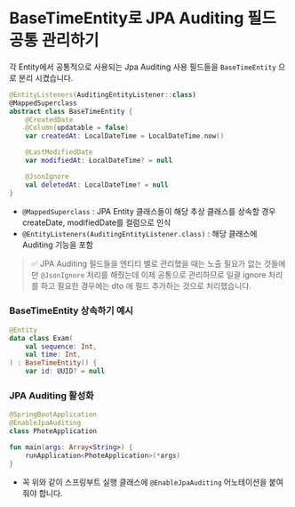 # BaseTimeEntity로 JPA Auditing 필드 공통 관리하기

각 Entity에서 공통적으로 사용되는 Jpa Auditing 사용 필드들을 `BaseTimeEntity` 으로 분리 시켰습니다.

```kotlin
@EntityListeners(AuditingEntityListener::class)
@MappedSuperclass
abstract class BaseTimeEntity {
    @CreatedDate
    @Column(updatable = false)
    var createdAt: LocalDateTime = LocalDateTime.now()

    @LastModifiedDate
    var modifiedAt: LocalDateTime? = null

    @JsonIgnore
    val deletedAt: LocalDateTime? = null
}
```

- `@MappedSuperclass` : JPA Entity 클래스들이 해당 추상 클래스를 상속할 경우 createDate, modifiedDate를 컬럼으로 인식
- `@EntityListeners(AuditingEntityListener.class)` : 해당 클래스에 Auditing 기능을 포함


> ✅ JPA Auditing 필드들을 엔티티 별로 관리했을 때는 노출 필요가 없는 것들에만 `@JsonIgnore`  처리를 해줬는데 이제 공통으로 관리하므로 일괄 ignore 처리를 하고 필요한 경우에는 dto 에 필드 추가하는 것으로 처리했습니다.


### BaseTimeEntity 상속하기 예시


```kotlin
@Entity
data class Exam(
    val sequence: Int,
    val time: Int,
) : BaseTimeEntity() {
    var id: UUID? = null
```


### JPA Auditing 활성화


```kotlin
@SpringBootApplication
@EnableJpaAuditing
class PhoteApplication

fun main(args: Array<String>) {
    runApplication<PhoteApplication>(*args)
}
```

- 꼭 위와 같이 스프링부트 실행 클래스에 `@EnableJpaAuditing` 어노테이션을 붙여줘야 합니다.

